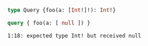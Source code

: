 ```graphql
type Query {foo(a: [Int!]!): Int!}
```

```graphql
query { foo(a: [ null ]) }
```

```
1:18: expected type Int! but received null
```